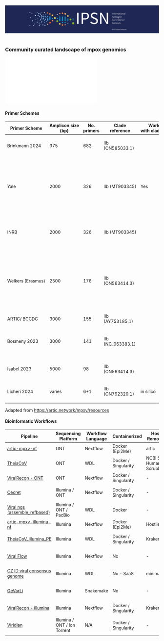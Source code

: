 ![image](ipsn.png) 

### Community curated landscape of mpox genomics

![image](landscape.pdf)

#### Primer Schemes 

| Primer Scheme​     | Amplicon size (bp)​ | No. primers​ | Clade reference​   | Works with clade Ib?​ | Protocol or repo​                                                                                                                                                                                                                                                                                                                                                                                                                         | Citation​                                                                                                                                            |
| ------------------ | ------------------- | ------------ | ------------------ | --------------------- | ----------------------------------------------------------------------------------------------------------------------------------------------------------------------------------------------------------------------------------------------------------------------------------------------------------------------------------------------------------------------------------------------------------------------------------------- | ---------------------------------------------------------------------------------------------------------------------------------------------------- |
| Brinkmann 2024​    | 375​                | 682​         | IIb (ON585033.1)​  | ​                     | ​                                                                                                                                                                                                                                                                                                                                                                                                                                         | [https://doi.org/10.1016/j.jviromet.2024.](https://doi.org/10.1016/j.jviromet.2024.114888)[114888](https://doi.org/10.1016/j.jviromet.2024.114888) ​ |
| Yale​              | 2000​               | 326​         | IIb (MT903345)​    | Yes​                  | [https://www.protocols.io/view/monkeypox-](https://www.protocols.io/view/monkeypox-virus-multiplexed-pcr-amplicon-sequencin-5qpvob1nbl4o)[virus-multiplexed-pcr-amplicon-sequencin-](https://www.protocols.io/view/monkeypox-virus-multiplexed-pcr-amplicon-sequencin-5qpvob1nbl4o)[5qpvob1nbl4o](https://www.protocols.io/view/monkeypox-virus-multiplexed-pcr-amplicon-sequencin-5qpvob1nbl4o)​                                         | [https://doi.org/10.1371/journal.pbio.300](https://doi.org/10.1371/journal.pbio.3002151)[2151](https://doi.org/10.1371/journal.pbio.3002151)​        |
| INRB​              | 2000​               | 326​         | IIb (MT903345)​    | ​                     | [https://github.com/inrb-](https://github.com/inrb-labgenpath/DRC_MPXV_primers)[labgenpath/DRC_MPXV_primers](https://github.com/inrb-labgenpath/DRC_MPXV_primers)​                                                                                                                                                                                                                                                                        | ​                                                                                                                                                    |
| Welkers (Erasmus)​ | 2500​               | 176​         | IIb (ON563414.3)​  | ​                     | [https://www.protocols.io/view/monkeypox-](https://www.protocols.io/view/monkeypox-virus-whole-genome-sequencing-using-comb-n2bvj6155lk5/v1?step=1)[virus-whole-genome-sequencing-using-comb-](https://www.protocols.io/view/monkeypox-virus-whole-genome-sequencing-using-comb-n2bvj6155lk5/v1?step=1)[n2bvj6155lk5/v1?step=1](https://www.protocols.io/view/monkeypox-virus-whole-genome-sequencing-using-comb-n2bvj6155lk5/v1?step=1)​ | ​                                                                                                                                                    |
| ARTIC/ BCCDC​      | 3000​               | 155​         | IIb (AY753185.1)​  | ​                     | [https://github.com/quick-lab/MPXV](https://github.com/quick-lab/MPXV)​                                                                                                                                                                                                                                                                                                                                                                   | ​                                                                                                                                                    |
| Bosmeny 2023​      | 3000​               | 141​         | IIb (NC_063383.1)​ | ​                     | [https://github.com/gagnonlab/artic-](https://github.com/gagnonlab/artic-mpxv/blob/main/Mpox_Sequencing_Primers.xlsx)[mpxv/blob/main/Mpox_Sequencing_Primers.xlsx](https://github.com/gagnonlab/artic-mpxv/blob/main/Mpox_Sequencing_Primers.xlsx)​                                                                                                                                                                                       | [https://doi.org/10.1186/s12985-023-](https://doi.org/10.1186/s12985-023-02059-2)[02059-2](https://doi.org/10.1186/s12985-023-02059-2)​              |
| Isabel 2023​       | 5000​               | 98​          | IIb (ON563414.3)​  | ​                     | ​                                                                                                                                                                                                                                                                                                                                                                                                                                         | [https://doi.org/10.1128/spectrum.02979](https://doi.org/10.1128/spectrum.02979-23)[-23](https://doi.org/10.1128/spectrum.02979-23)​                 |
| Licheri 2024​      | varies​             | 6+1​         | IIb (ON792320.1)​  | in silico​            | ​                                                                                                                                                                                                                                                                                                                                                                                                                                         | [https://doi.org/10.21203/rs.3.rs-](https://doi.org/10.21203/rs.3.rs-4024102/v1)[4024102/v1](https://doi.org/10.21203/rs.3.rs-4024102/v1)​           |

Adapted from https://artic.network/mpxv/resources

#### Bioinformatic Workflows

| **Pipeline**                                                                      | **Sequencing Platform**      | **Workflow Language** | **Containerized**    | **Host Removal**        | **Trimming**        | **Primer Removal** | **Reference Mapping** | **Variant Calling**        | **MSA** | **Annotation** |
| --------------------------------------------------------------------------------- | ---------------------------- | --------------------- | -------------------- | ----------------------- | ------------------- | ------------------ | --------------------- | -------------------------- | ------- | -------------- |
| [artic-mpxv-nf](https://github.com/artic-network/artic-mpxv-nf)                   | ONT                          | Nextflow              | Docker (Epi2Me)      | artic                   | artic guppyplex     | artic minion       | artic minion          | artic minion               | -       | -              |
| [TheiaCoV](https://github.com/theiagen/public_health_viral_genomics)              | ONT                          | WDL                   | Docker / Singularity | NCBI SRA Human Scrubber | artic guppyplex     | artic minion       | artic minion          | artic minion               | -       | -              |
| [ViralRecon - ONT](https://github.com/nf-core/viralrecon)                         | ONT                          | Nextflow              | Docker / Singularity | -                       | artic guppyplex     | artic minion       | artic minion          | artic minion               |         | SnpEff         |
| [Cecret](https://github.com/UPHL-BioNGS/Cecret)                                   | Illumina / ONT               | Nextflow              | Docker / Singularity | -                       | fastp / segyclean   | ivar               | bwa / minmap2         | ivar / samtools / bcftools | Mafft   | Vadr           |
| [Viral ngs (assemble_refbased)](https://github.com/broadinstitute/viral-ngs)      | Illumina / ONT / PacBio      | WDL                   | Docker               | -                       |                     | ivar               | minimap2              |                            | -       | -              |
| [artic-mpxv-illumina-nf](https://github.com/artic-network/artic-mpxv-illumina-nf) | Illumina                     | Nextflow              | Docker (Epi2Me)      | Hostile                 | trim-galore         | ivar               | bwa                   | Freebayes                  | Mafft   |                |
| [TheiaCoV_Illumina_PE](https://github.com/theiagen/public_health_viral_genomics)  | Illumina                     | WDL                   | Docker / Singularity | Kraken2                 | trimmomatic / bbduk | ivar               | bwa                   | ivar / samtools / bcftools | -       | -              |
| [Viral Flow](https://github.com/theiagen/public_health_viral_genomics)            | Illumina                     | Nextflow              | No                   | -                       | fastp / samtools    | fastp              | bwa                   | ivar / samtools / bcftools | mafft   | SnpEff         |
| [CZ ID viral consensus genome](https://czid.org/)                                 | Illumina                     | WDL                   | No - SaaS            | minimap2                | trim-galore         | ivar               | minimap2              | ivar / samtools / bcftools | -       | -              |
| [GeVarLi](https://forge.ird.fr/transvihmi/nfernandez/GeVarLi)                     | Illumina                     | Snakemake             | No                   | -                       | cutadapt/sickle     | bamclipper         | bwa/minimap2/bowtie2  | ivar / samtools / bcftools | -       | -              |
| [ViralRecon - illumina](https://github.com/nf-core/viralrecon)                    | Illumina                     | Nextflow              | Docker / Singularity | Kraken2                 | fastp               | ivar               | bowtie2               | ivar / samtools / bcftools | -       | SnpEff         |
| [Viridian]([Viridian](https://github.com/iqbal-lab-org/viridian))                 | Illumina / ONT / Ion Torrent | N/A                   | Docker / Singularity | -                       |                     |                    | minimap2              | cyclon                     | maft    | -              |
|                                                                                   |                              |                       |                      |                         |                     |                    |                       |                            |         |                |
